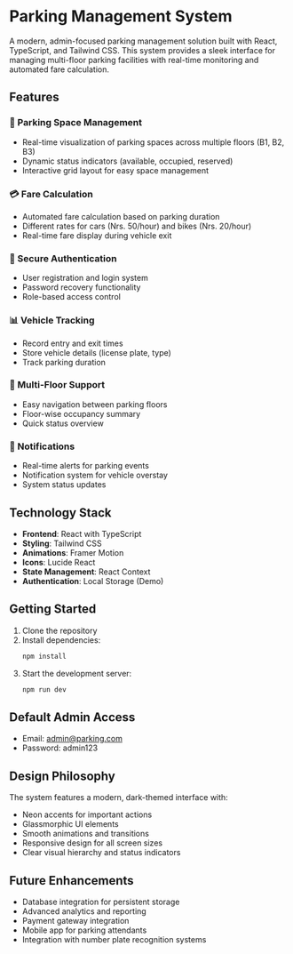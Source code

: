 # Parking Management System

A modern, admin-focused parking management solution built with React, TypeScript, and Tailwind CSS. This system provides a sleek interface for managing multi-floor parking facilities with real-time monitoring and automated fare calculation.

## Features

### 🚗 Parking Space Management
- Real-time visualization of parking spaces across multiple floors (B1, B2, B3)
- Dynamic status indicators (available, occupied, reserved)
- Interactive grid layout for easy space management

### 💳 Fare Calculation
- Automated fare calculation based on parking duration
- Different rates for cars (Nrs. 50/hour) and bikes (Nrs. 20/hour)
- Real-time fare display during vehicle exit

### 🔐 Secure Authentication
- User registration and login system
- Password recovery functionality
- Role-based access control

### 📊 Vehicle Tracking
- Record entry and exit times
- Store vehicle details (license plate, type)
- Track parking duration

### 🏢 Multi-Floor Support
- Easy navigation between parking floors
- Floor-wise occupancy summary
- Quick status overview

### 🔔 Notifications
- Real-time alerts for parking events
- Notification system for vehicle overstay
- System status updates

## Technology Stack

- **Frontend**: React with TypeScript
- **Styling**: Tailwind CSS
- **Animations**: Framer Motion
- **Icons**: Lucide React
- **State Management**: React Context
- **Authentication**: Local Storage (Demo)

## Getting Started

1. Clone the repository
2. Install dependencies:
   ```bash
   npm install
   ```
3. Start the development server:
   ```bash
   npm run dev
   ```

## Default Admin Access
- Email: admin@parking.com
- Password: admin123

## Design Philosophy

The system features a modern, dark-themed interface with:
- Neon accents for important actions
- Glassmorphic UI elements
- Smooth animations and transitions
- Responsive design for all screen sizes
- Clear visual hierarchy and status indicators

## Future Enhancements

- Database integration for persistent storage
- Advanced analytics and reporting
- Payment gateway integration
- Mobile app for parking attendants
- Integration with number plate recognition systems